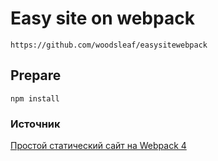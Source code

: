# Easy site on webpack
`https://github.com/woodsleaf/easysitewebpack`

## Prepare
`npm install`

### Источник
[Простой статический сайт на Webpack 4](https://habr.com/ru/post/350886/)